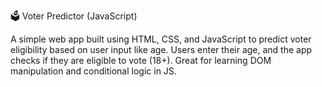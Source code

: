 🗳️ Voter Predictor (JavaScript)

A simple web app built using HTML, CSS, and JavaScript to predict voter eligibility based on user input like age. Users enter their age, and the app checks if they are eligible to vote (18+). Great for learning DOM manipulation and conditional logic in JS.


